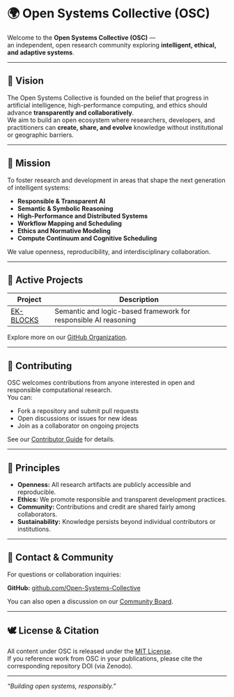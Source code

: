 # 🌍 Open Systems Collective (OSC)

Welcome to the **Open Systems Collective (OSC)** —  
an independent, open research community exploring **intelligent, ethical, and adaptive systems**.

---

## 🌱 Vision
The Open Systems Collective is founded on the belief that progress in artificial intelligence, high-performance computing, and ethics should advance **transparently and collaboratively**.  
We aim to build an open ecosystem where researchers, developers, and practitioners can **create, share, and evolve** knowledge without institutional or geographic barriers.

---

## 🧭 Mission
To foster research and development in areas that shape the next generation of intelligent systems:
- **Responsible & Transparent AI**
- **Semantic & Symbolic Reasoning**
- **High-Performance and Distributed Systems**
- **Workflow Mapping and Scheduling**
- **Ethics and Normative Modeling**
- **Compute Continuum and Cognitive Scheduling**

We value openness, reproducibility, and interdisciplinary collaboration.

---

## 🧩 Active Projects

| Project | Description |
|----------|--------------|
| [EK-BLOCKS](https://github.com/Open-Systems-Collective/ek-blocks) | Semantic and logic-based framework for responsible AI reasoning |

Explore more on our [GitHub Organization](https://github.com/Open-Systems-Collective).

---

## 🤝 Contributing
OSC welcomes contributions from anyone interested in open and responsible computational research.  
You can:
- Fork a repository and submit pull requests  
- Open discussions or issues for new ideas  
- Join as a collaborator on ongoing projects  

See our [Contributor Guide](https://github.com/Open-Systems-Collective/osc-core/blob/main/CONTRIBUTING.md) for details.

---

## 📜 Principles
- **Openness:** All research artifacts are publicly accessible and reproducible.  
- **Ethics:** We promote responsible and transparent development practices.  
- **Community:** Contributions and credit are shared fairly among collaborators.  
- **Sustainability:** Knowledge persists beyond individual contributors or institutions.

---

## 🧠 Contact & Community
For questions or collaboration inquiries:

**GitHub:** [github.com/Open-Systems-Collective](https://github.com/Open-Systems-Collective)

You can also open a discussion on our [Community Board](https://github.com/Open-Systems-Collective/osc-core/discussions).

---

## 🕊️ License & Citation
All content under OSC is released under the [MIT License](https://github.com/Open-Systems-Collective/osc-core/blob/main/LICENSE).  
If you reference work from OSC in your publications, please cite the corresponding repository DOI (via Zenodo).

---

*“Building open systems, responsibly.”*
